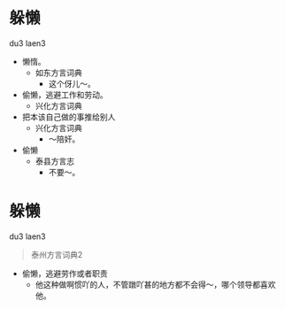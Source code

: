 # 躲懒
du3 laen3
+ 懒惰。
  * 如东方言词典
    - 这个伢儿～。
+ 偷懒，逃避工作和劳动。
  * 兴化方言词典
+ 把本该自己做的事推给别人
  * 兴化方言词典
    - ～陪奸。
+ 偷懒
  * 泰县方言志
    - 不要～。


# 躲懒
du3 laen3
> 泰州方言词典2
- 偷懒，逃避劳作或者职责
  - 他这种做啊惯吖的人，不管蹾吖甚的地方都不会得～，哪个领导都喜欢他。